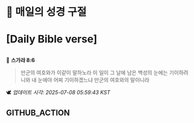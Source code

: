 # 🙏 매일의 성경 구절
# [Daily Bible verse]
##
<!-- START_BIBLE_VERSE -->
📖 **스가랴 8:6**
> 만군의 여호와가 이같이 말하노라 이 일이 그 날에 남은 백성의 눈에는 기이하려니와 내 눈에야 어찌 기이하겠느냐 만군의 여호와의 말이니라

🕊️ _업데이트 시각: 2025-07-08 05:59:43 KST_
  <!-- END_BIBLE_VERSE -->
## GITHUB_ACTION
